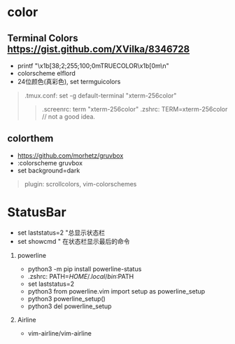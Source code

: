 # color

## Terminal Colors https://gist.github.com/XVilka/8346728

- printf "\x1b[38;2;255;100;0mTRUECOLOR\x1b[0m\n"
- colorscheme elflord
- 24位颜色(真彩色), set termguicolors
> .tmux.conf: set -g default-terminal "xterm-256color"
>> .screenrc: term "xterm-256color"
> .zshrc: TERM=xterm-256color // not a good idea.

## colorthem

- https://github.com/morhetz/gruvbox
- :colorscheme gruvbox
- set background=dark
> plugin: scrollcolors, vim-colorschemes

# StatusBar
- set laststatus=2 "总显示状态栏
- set showcmd " 在状态栏显示最后的命令

1. powerline
    - python3 -m pip install powerline-status
    - .zshrc: PATH=$HOME/.local/bin:$PATH
    - set laststatus=2
    - python3 from powerline.vim import setup as powerline_setup
    - python3 powerline_setup()
    - python3 del powerline_setup

2. Airline
    - vim-airline/vim-airline
